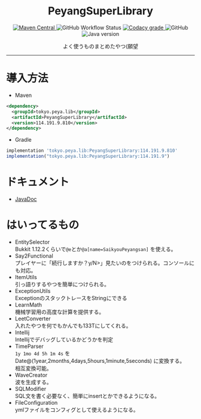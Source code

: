 <h1 align="center">PeyangSuperLibrary</h1>

<p align="center">
    <a href="https://search.maven.org/search?q=g:%22tokyo.peya.lib%22%20AND%20a:%22PeyangSuperLibrary">
        <img alt="Maven Central" src="https://img.shields.io/maven-central/v/tokyo.peya.lib/PeyangSuperLibrary.svg?label=Maven%20Central&style=flat-square">
    </a>
    <img alt="GitHub Workflow Status" src="https://img.shields.io/github/workflow/status/P2P-Develop/PeyangSuperLibrary/Java%20CI%20with%20Maven?style=flat-square">
    <a href="https://www.codacy.com/gh/P2P-Develop/PeyangSuperLibrary/dashboard?utm_source=github.com&amp;utm_medium=referral&amp;utm_content=P2P-Develop/PeyangSuperLibrary&amp;utm_campaign=Badge_Grade">
        <img alt="Codacy grade" src="https://img.shields.io/codacy/grade/2e4e46dd3db54b23843fba42e471aa72?logo=codacy&style=flat-square">
    </a>
    <img alt="GitHub" src="https://img.shields.io/github/license/P2P-Develop/PeyangSuperLibrary?style=flat-square">
    <img alt="Java version" src="https://img.shields.io/static/v1?label=Java%20version&message=1.8&color=success&style=flat-square">
</p>

<p align="center">よく使うものまとめたやつ(願望</p>

---
# 導入方法
+ Maven
```xml
<dependency>
  <groupId>tokyo.peya.lib</groupId>
  <artifactId>PeyangSuperLibrary</artifactId>
  <version>114.191.9.810</version>
</dependency>
```
+ Gradle
```js
implementation 'tokyo.peya.lib:PeyangSuperLibrary:114.191.9.810'
implementation("tokyo.peya.lib:PeyangSuperLibrary:114.191.9")
```

# ドキュメント
+ [JavaDoc](https://lib.peya.tokyo/)

# はいってるもの

+ EntitySelector  
  Bukkit 1.12.2くらいで`@e`とか`@a[name=SaikyouPeyangsan]` を使える。
+ Say2Functional  
  プレイヤーに「続行しますか？y/N>」見たいのをつけられる。コンソールにも対応。
+ ItemUtils  
  引っ語りするやつを簡単につけられる。
+ ExceptionUtils  
  ExceptionのスタックトレースをStringにできる
+ LearnMath  
  機械学習用の高度な計算を提供する。
+ LeetConverter  
  入れたやつを何でもかんでも133Tにしてくれる。
+ Intellij  
  Intellijでデバッグしているかどうかを判定
+ TimeParser  
  `1y 1mo 4d 5h 1m 4s` を Date@\(1year,2months,4days,5hours,1minute,5seconds\) に変換する。  
  相互変換可能。
+ WaveCreator  
  波を生成する。
+ SQLModifier  
  SQL文を書く必要なく、簡単にinsertとかできるようになる。
+ FileConfiguration  
  ymlファイルをコンフィグとして使えるようになる。

